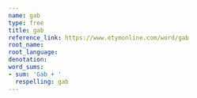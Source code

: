 ```yaml
---
name: gab
type: free
title: gab
reference_link: https://www.etymonline.com/word/gab
root_name: 
root_language: 
denotation: 
word_sums:
- sum: 'Gab + '
  respelling: gab
---
```

